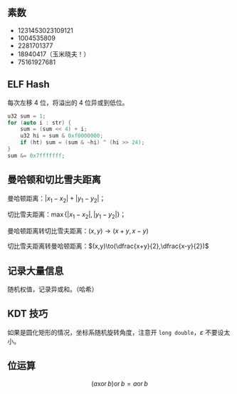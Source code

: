 ## 素数

- 1231453023109121
- 1004535809
- 2281701377
- 18940417（玉米晓夫！）
- 75161927681

## ELF Hash

每次左移 $4$ 位，将溢出的 $4$ 位异或到低位。

```cpp
u32 sum = 1;
for (auto i : str) {
	sum = (sum << 4) + i;
    u32 hi = sum & 0xf0000000;
    if (ht) sum = (sum & ~hi) ^ (hi >> 24);
}
sum &= 0x7fffffff;
```


## 曼哈顿和切比雪夫距离

曼哈顿距离：$|x_1-x_2|+|y_1-y_2|$；

切比雪夫距离：$\max\{|x_1-x_2|,|y_1-y_2|\}$；

曼哈顿距离转切比雪夫距离：$(x,y)\to(x+y,x-y)$

切比雪夫距离转曼哈顿距离：$(x,y)\to(\dfrac{x+y}{2},\dfrac{x-y}{2})$

## 记录大量信息

随机权值，记录异或和。（哈希）

## KDT 技巧

如果是圆化矩形的情况，坐标系随机旋转角度，注意开 `long double`，$\varepsilon$ 不要设太小。

## 位运算

$$
(a\operatorname{xor} b)\operatorname{or}b=a\operatorname{or} b
$$
